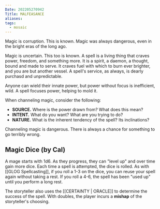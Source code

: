 ```yaml
---
Date: 202205270942
Title: MALFEASANCE
aliases: 
tags:
  - mosaic
---
```

Magic is corruption. This is known. Magic was always dangerous, even in the bright eras of the long ago.

Magic is uncertain. This too is known. A spell is a living thing that craves power, freedom, and something more. It is a spirit, a daemon, a thought, bound and made to serve. It craves fuel with which to burn ever brighter, and you are but another vessel. A spell's service, as always, is dearly purchasd and unpredictable.

Anyone can wield their innate power, but power without focus is inefficient, wild. A spell focuses power, helping to mold it.

When channeling magic, consider the following:
- **SOURCE.** Where is the power drawn from? What does this mean?
- **INTENT.** What do you want? What are you trying to do?
- **NATURE.** What is the inherent tendency of the spell? Its inclinations?

Channeling magic is dangerous. There is always a chance for something to go terribly wrong.

## Magic Dice (by Cal)

A mage starts with 1d6. As they progress, they can "level up" and over time gain more dice. Each time a spell is attempted, the dice is rolled. As with [[GLOG Spellcasting]], if you roll a 1-3 on the dice, you can reuse your spell again without taking a rest. If you roll a 4-6, the spell has been "used up" until you perform a long rest.

The storyteller also uses the [[CERTAINTY | ORACLE]] to determine the success of the spell. With doubles, the player incurs a **mishap** of the storyteller's choosing.
